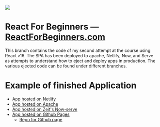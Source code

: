 ![](http://wes.io/dgAQ/content)

# React For Beginners — [ReactForBeginners.com](https://ReactForBeginners.com)

This branch contains the code of my second attempt at the course using React v16. The SPA has been deployed to apache, Netlify, Now, and Serve as attempts to understand how to eject and deploy apps in production. The various ejected code can be found under different branches.

# Example of finished Application
- [App hosted on Netlify](https://youthful-goldberg-0f772c.netlify.com/)
- [App hosted on Apache](https://cotd.iamrichardlock.com/)
- [App hosted on Zeit's Now-serve](https://cotd-etmsijmvmw.now.sh/)
- [App hosted on Github Pages](https://shaderpixel.github.io/fishy-app/)
  - [Repo for Github page](https://github.com/Shaderpixel/fishy-app)
